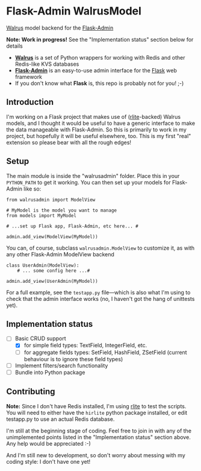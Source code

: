 # Flask-Admin WalrusModel

[Walrus](https://github.com/coleifer/walrus) model backend for the
[Flask-Admin](https://github.com/flask-admin/flask-admin/)

**Note: Work in progress!** See the "Implementation status" section below for details

  * **[Walrus](https://github.com/coleifer/walrus)** is a set of Python
    wrappers for working with Redis and other Redis-like KVS databases
  * **[Flask-Admin](https://github.com/flask-admin/flask-admin/)** is an
    easy-to-use admin interface for the [Flask](http://flask.pocoo.org)
    web framework
  * If you don't know what **Flask** is, this repo is probably not for
    you! ;-)

## Introduction

I'm working on a Flask project that makes use of
([rlite](https://github.com/seppo0010/rlite-py)-backed) Walrus models,
and I thought it would be useful to have a generic interface to make the
data manageable with Flask-Admin. So this is primarily to work in my
project, but hopefully it will be useful elsewhere, too.  This is my
first "real" extension so please bear with all the rough edges!

## Setup

The main module is inside the "walrusadmin" folder. Place this in your
`PYTHON_PATH` to get it working. You can then set up your models for
Flask-Admin like so:

    from walrusadmin import ModelView

    # MyModel is the model you want to manage
    from models import MyModel
    
    # ...set up Flask app, Flask-Admin, etc here... #

    admin.add_view(ModelView(MyModel))

You can, of course, subclass `walrusadmin.ModelView` to customize it, as
with any other Flask-Admin ModelView backend

    class UserAdmin(ModelView):
        # ... some config here ...#

    admin.add_view(UserAdmin(MyModel))

For a full example, see the `testapp.py` file—which is also what I'm
using to check that the admin interface works (no, I haven't got the hang
of unittests yet).

## Implementation status

* [ ] Basic CRUD support
   * [x] for simple field types: TextField, IntegerField, etc.
   * [ ] for aggregate fields types: SetField, HashField, ZSetField
         (current behaviour is to ignore these field types)
* [ ] Implement filters/search functionality
* [ ] Bundle into Python package

## Contributing

**Note:** Since I don't have Redis installed, I'm using
[rlite](https://github.com/seppo0010/rlite-py) to test
the scripts. You will need to either have the `hirlite` python package
installed, or edit testapp.py to use an actual Redis database.

I'm still at the beginning stage of coding. Feel free to join in with any
of the unimplemented points listed in the "Implementation status" section
above. Any help would be appreciated :-)

And I'm still new to development, so don't worry about messing with my
coding style: I don't have one yet!

